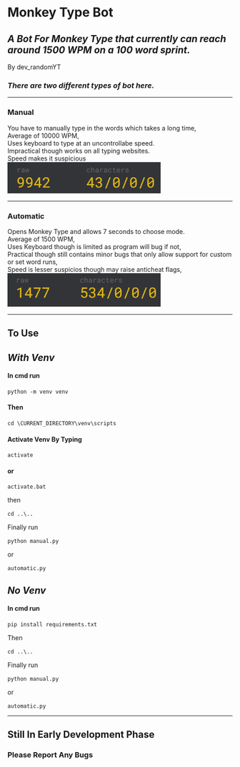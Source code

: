 # **Monkey Type Bot**

## _A Bot For Monkey Type that currently can reach around 1500 WPM on a 100 word sprint._  
By dev_randomYT


### _There are two different types of bot here._  
***
### Manual
You have to manually type in the words which takes a long time,  
Average of 10000 WPM,   
Uses keyboard to type at an uncontrollabe speed.  
Impractical though works on all typing websites.  
Speed makes it suspicious  
<img src="random\manual.png">
***
### Automatic
Opens Monkey Type and allows 7 seconds to choose mode.  
Average of 1500 WPM,  
Uses Keyboard though is limited as program will bug if not,  
Practical though still contains minor bugs that only allow support for custom or set word runs,  
Speed is lesser suspicios though may raise anticheat flags,  
<img src="random\automatic.png">
***
## **To Use**
## _With Venv_
#### In cmd run
~~~ 
python -m venv venv
~~~

#### Then
~~~
cd \CURRENT_DIRECTORY\venv\scripts
~~~
#### Activate Venv By Typing
~~~
activate
~~~
#### or 
~~~
activate.bat
~~~
then 
~~~
cd ..\..
~~~
Finally run
~~~
python manual.py
~~~
or
~~~
automatic.py
~~~


## _No Venv_
#### In cmd run
~~~
pip install requirements.txt
~~~
Then
~~~
cd ..\..
~~~
Finally run
~~~
python manual.py
~~~
or
~~~
automatic.py
~~~
***
## **Still In Early Development Phase**
### Please Report Any Bugs